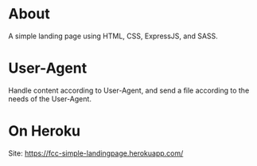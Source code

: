 # About
A simple landing page using HTML, CSS, ExpressJS, and SASS.

# User-Agent
Handle content according to User-Agent, and send a file according to the needs of the User-Agent.

# On Heroku

Site: https://fcc-simple-landingpage.herokuapp.com/